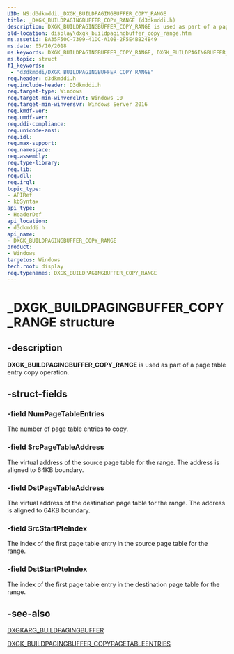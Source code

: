 ```yaml
---
UID: NS:d3dkmddi._DXGK_BUILDPAGINGBUFFER_COPY_RANGE
title: _DXGK_BUILDPAGINGBUFFER_COPY_RANGE (d3dkmddi.h)
description: DXGK_BUILDPAGINGBUFFER_COPY_RANGE is used as part of a page table entry copy operation.
old-location: display\dxgk_buildpagingbuffer_copy_range.htm
ms.assetid: BA35F50C-7399-41DC-A10B-2F5E4BB24B49
ms.date: 05/10/2018
ms.keywords: DXGK_BUILDPAGINGBUFFER_COPY_RANGE, DXGK_BUILDPAGINGBUFFER_COPY_RANGE structure [Display Devices], _DXGK_BUILDPAGINGBUFFER_COPY_RANGE, d3dkmddi/DXGK_BUILDPAGINGBUFFER_COPY_RANGE, display.dxgk_buildpagingbuffer_copy_range
ms.topic: struct
f1_keywords:
 - "d3dkmddi/DXGK_BUILDPAGINGBUFFER_COPY_RANGE"
req.header: d3dkmddi.h
req.include-header: D3dkmddi.h
req.target-type: Windows
req.target-min-winverclnt: Windows 10
req.target-min-winversvr: Windows Server 2016
req.kmdf-ver: 
req.umdf-ver: 
req.ddi-compliance: 
req.unicode-ansi: 
req.idl: 
req.max-support: 
req.namespace: 
req.assembly: 
req.type-library: 
req.lib: 
req.dll: 
req.irql: 
topic_type:
- APIRef
- kbSyntax
api_type:
- HeaderDef
api_location:
- d3dkmddi.h
api_name:
- DXGK_BUILDPAGINGBUFFER_COPY_RANGE
product:
- Windows
targetos: Windows
tech.root: display
req.typenames: DXGK_BUILDPAGINGBUFFER_COPY_RANGE
---
```


# _DXGK_BUILDPAGINGBUFFER_COPY_RANGE structure


## -description


<b>DXGK_BUILDPAGINGBUFFER_COPY_RANGE</b> is used as part of a page table entry copy operation.


## -struct-fields




### -field NumPageTableEntries

The number of page table entries to copy.


### -field SrcPageTableAddress

The virtual address of the source page table for the range. The address is aligned to 64KB boundary.


### -field DstPageTableAddress

The virtual address of the destination page table for the range. The address is aligned to 64KB boundary.


### -field SrcStartPteIndex

The index of the first page table entry in the source page table for the range.


### -field DstStartPteIndex

The index of the first page table entry in the destination page table for the range.


## -see-also




<a href="https://docs.microsoft.com/windows-hardware/drivers/ddi/d3dkmddi/ns-d3dkmddi-_dxgkarg_buildpagingbuffer">DXGKARG_BUILDPAGINGBUFFER</a>



<a href="https://docs.microsoft.com/windows-hardware/drivers/ddi/d3dkmddi/ns-d3dkmddi-_dxgk_buildpagingbuffer_copypagetableentries">DXGK_BUILDPAGINGBUFFER_COPYPAGETABLEENTRIES</a>
 

 

